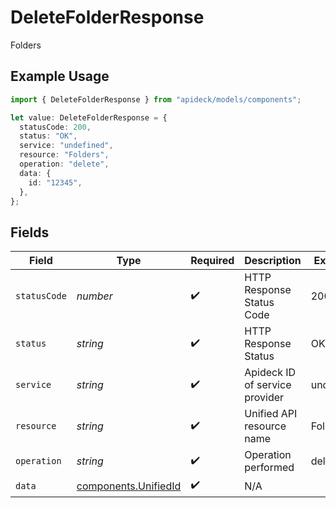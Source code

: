 # DeleteFolderResponse

Folders

## Example Usage

```typescript
import { DeleteFolderResponse } from "apideck/models/components";

let value: DeleteFolderResponse = {
  statusCode: 200,
  status: "OK",
  service: "undefined",
  resource: "Folders",
  operation: "delete",
  data: {
    id: "12345",
  },
};
```

## Fields

| Field                                                        | Type                                                         | Required                                                     | Description                                                  | Example                                                      |
| ------------------------------------------------------------ | ------------------------------------------------------------ | ------------------------------------------------------------ | ------------------------------------------------------------ | ------------------------------------------------------------ |
| `statusCode`                                                 | *number*                                                     | :heavy_check_mark:                                           | HTTP Response Status Code                                    | 200                                                          |
| `status`                                                     | *string*                                                     | :heavy_check_mark:                                           | HTTP Response Status                                         | OK                                                           |
| `service`                                                    | *string*                                                     | :heavy_check_mark:                                           | Apideck ID of service provider                               | undefined                                                    |
| `resource`                                                   | *string*                                                     | :heavy_check_mark:                                           | Unified API resource name                                    | Folders                                                      |
| `operation`                                                  | *string*                                                     | :heavy_check_mark:                                           | Operation performed                                          | delete                                                       |
| `data`                                                       | [components.UnifiedId](../../models/components/unifiedid.md) | :heavy_check_mark:                                           | N/A                                                          |                                                              |